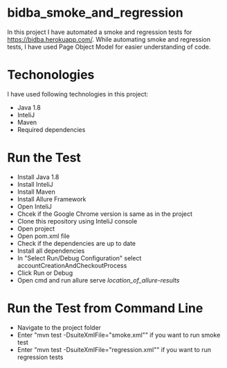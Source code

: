 # bidba_smoke_and_regression
In this project I have automated a smoke and regression tests for https://bidba.herokuapp.com/. While automating smoke and regression tests, I have used Page Object Model for easier understanding of code.    

# Techonologies 

I have used following technologies in this project:
- Java 1.8
- InteliJ
- Maven
- Required dependencies


# Run the Test

- Install Java 1.8
- Install InteliJ
- Install Maven
- Install Allure Framework
- Open InteliJ 
- Chcek if the Google Chrome version is same as in the project
- Clone this repository using InteliJ console
- Open project
- Open pom.xml file
- Check if the dependencies are up to date
- Install all dependencies
- In "Select Run/Debug Configuration" select accountCreationAndCheckoutProcess
- Click Run or Debug
- Open cmd and run allure serve *location_of_allure-results*

# Run the Test from Command Line

- Navigate to the project folder
- Enter "mvn test -DsuiteXmlFile="smoke.xml"" if you want to run smoke test
- Enter "mvn test -DsuiteXmlFile="regression.xml"" if you want to run regression tests

